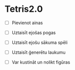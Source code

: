 # Tetris2.0

- [ ] Pievienot ainas
- [ ] Uztaisīt ejošas pogas
- [ ] Uztaisīt ejošu sākuma spēli
- [ ] Uztaisīt ģenerētu laukumu
- [ ] Var kustināt un nolikt figūras

 
